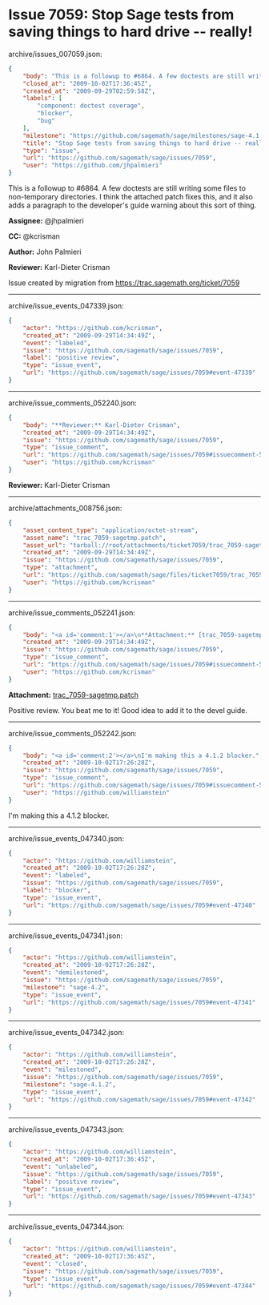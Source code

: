 # Issue 7059: Stop Sage tests from saving things to hard drive -- really!

archive/issues_007059.json:
```json
{
    "body": "This is a followup to #6864. A few doctests are still writing some files to non-temporary directories.  I think the attached patch fixes this, and it also adds a paragraph to the developer's guide warning about this sort of thing.\n\n\n**Assignee:** @jhpalmieri\n\n**CC:**  @kcrisman\n\n**Author:** John Palmieri\n\n**Reviewer:** Karl-Dieter Crisman\n\nIssue created by migration from https://trac.sagemath.org/ticket/7059\n\n",
    "closed_at": "2009-10-02T17:36:45Z",
    "created_at": "2009-09-29T02:59:58Z",
    "labels": [
        "component: doctest coverage",
        "blocker",
        "bug"
    ],
    "milestone": "https://github.com/sagemath/sage/milestones/sage-4.1.2",
    "title": "Stop Sage tests from saving things to hard drive -- really!",
    "type": "issue",
    "url": "https://github.com/sagemath/sage/issues/7059",
    "user": "https://github.com/jhpalmieri"
}
```
This is a followup to #6864. A few doctests are still writing some files to non-temporary directories.  I think the attached patch fixes this, and it also adds a paragraph to the developer's guide warning about this sort of thing.


**Assignee:** @jhpalmieri

**CC:**  @kcrisman

**Author:** John Palmieri

**Reviewer:** Karl-Dieter Crisman

Issue created by migration from https://trac.sagemath.org/ticket/7059





---

archive/issue_events_047339.json:
```json
{
    "actor": "https://github.com/kcrisman",
    "created_at": "2009-09-29T14:34:49Z",
    "event": "labeled",
    "issue": "https://github.com/sagemath/sage/issues/7059",
    "label": "positive review",
    "type": "issue_event",
    "url": "https://github.com/sagemath/sage/issues/7059#event-47339"
}
```



---

archive/issue_comments_052240.json:
```json
{
    "body": "**Reviewer:** Karl-Dieter Crisman",
    "created_at": "2009-09-29T14:34:49Z",
    "issue": "https://github.com/sagemath/sage/issues/7059",
    "type": "issue_comment",
    "url": "https://github.com/sagemath/sage/issues/7059#issuecomment-52240",
    "user": "https://github.com/kcrisman"
}
```

**Reviewer:** Karl-Dieter Crisman



---

archive/attachments_008756.json:
```json
{
    "asset_content_type": "application/octet-stream",
    "asset_name": "trac_7059-sagetmp.patch",
    "asset_url": "tarball://root/attachments/ticket7059/trac_7059-sagetmp.patch",
    "created_at": "2009-09-29T14:34:49Z",
    "issue": "https://github.com/sagemath/sage/issues/7059",
    "type": "attachment",
    "url": "https://github.com/sagemath/sage/files/ticket7059/trac_7059-sagetmp.patch",
    "user": "https://github.com/kcrisman"
}
```



---

archive/issue_comments_052241.json:
```json
{
    "body": "<a id='comment:1'></a>\n**Attachment:** [trac_7059-sagetmp.patch](https://github.com/sagemath/sage/files/ticket7059/trac_7059-sagetmp.patch)\n\nPositive review.  You beat me to it!  Good idea to add it to the devel guide.",
    "created_at": "2009-09-29T14:34:49Z",
    "issue": "https://github.com/sagemath/sage/issues/7059",
    "type": "issue_comment",
    "url": "https://github.com/sagemath/sage/issues/7059#issuecomment-52241",
    "user": "https://github.com/kcrisman"
}
```

<a id='comment:1'></a>
**Attachment:** [trac_7059-sagetmp.patch](https://github.com/sagemath/sage/files/ticket7059/trac_7059-sagetmp.patch)

Positive review.  You beat me to it!  Good idea to add it to the devel guide.



---

archive/issue_comments_052242.json:
```json
{
    "body": "<a id='comment:2'></a>\nI'm making this a 4.1.2 blocker.",
    "created_at": "2009-10-02T17:26:28Z",
    "issue": "https://github.com/sagemath/sage/issues/7059",
    "type": "issue_comment",
    "url": "https://github.com/sagemath/sage/issues/7059#issuecomment-52242",
    "user": "https://github.com/williamstein"
}
```

<a id='comment:2'></a>
I'm making this a 4.1.2 blocker.



---

archive/issue_events_047340.json:
```json
{
    "actor": "https://github.com/williamstein",
    "created_at": "2009-10-02T17:26:28Z",
    "event": "labeled",
    "issue": "https://github.com/sagemath/sage/issues/7059",
    "label": "blocker",
    "type": "issue_event",
    "url": "https://github.com/sagemath/sage/issues/7059#event-47340"
}
```



---

archive/issue_events_047341.json:
```json
{
    "actor": "https://github.com/williamstein",
    "created_at": "2009-10-02T17:26:28Z",
    "event": "demilestoned",
    "issue": "https://github.com/sagemath/sage/issues/7059",
    "milestone": "sage-4.2",
    "type": "issue_event",
    "url": "https://github.com/sagemath/sage/issues/7059#event-47341"
}
```



---

archive/issue_events_047342.json:
```json
{
    "actor": "https://github.com/williamstein",
    "created_at": "2009-10-02T17:26:28Z",
    "event": "milestoned",
    "issue": "https://github.com/sagemath/sage/issues/7059",
    "milestone": "sage-4.1.2",
    "type": "issue_event",
    "url": "https://github.com/sagemath/sage/issues/7059#event-47342"
}
```



---

archive/issue_events_047343.json:
```json
{
    "actor": "https://github.com/williamstein",
    "created_at": "2009-10-02T17:36:45Z",
    "event": "unlabeled",
    "issue": "https://github.com/sagemath/sage/issues/7059",
    "label": "positive review",
    "type": "issue_event",
    "url": "https://github.com/sagemath/sage/issues/7059#event-47343"
}
```



---

archive/issue_events_047344.json:
```json
{
    "actor": "https://github.com/williamstein",
    "created_at": "2009-10-02T17:36:45Z",
    "event": "closed",
    "issue": "https://github.com/sagemath/sage/issues/7059",
    "type": "issue_event",
    "url": "https://github.com/sagemath/sage/issues/7059#event-47344"
}
```
